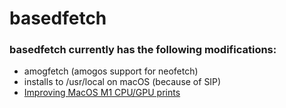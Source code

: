 # basedfetch

### basedfetch currently has the following modifications:

- amogfetch (amogos support for neofetch)
- installs to /usr/local on macOS (because of SIP)
- [Improving MacOS M1 CPU/GPU prints](https://github.com/wxllow/basedfetch/commit/75619edf01dd42b100afd263ba1f4b88d50faaa0)
